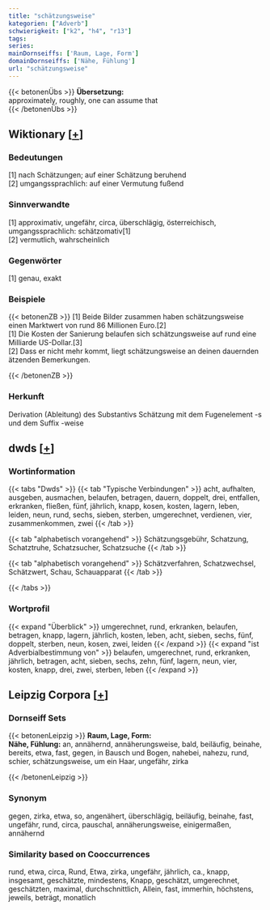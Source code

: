 ```yaml
---
title: "schätzungsweise"
kategorien: ["Adverb"]
schwierigkeit: ["k2", "h4", "r13"]
tags:
series:
mainDornseiffs: ['Raum, Lage, Form']
domainDornseiffs: ['Nähe, Fühlung']
url: "schätzungsweise"
---
```


{{< betonenÜbs >}}
**Übersetzung:**  
approximately, roughly, one can assume  that  
{{< /betonenÜbs >}}

## Wiktionary [[+](https://de.wiktionary.org/wiki/schätzungsweise)]

### Bedeutungen
[1] nach Schätzungen; auf einer Schätzung beruhend  
[2] umgangssprachlich: auf einer Vermutung fußend  

### Sinnverwandte
[1] approximativ, ungefähr, circa, überschlägig, österreichisch, umgangssprachlich: schätzomativ[1]  
[2] vermutlich, wahrscheinlich  

### Gegenwörter
[1] genau, exakt  

### Beispiele
{{< betonenZB >}}
[1] Beide Bilder zusammen haben schätzungsweise einen Marktwert von rund 86 Millionen Euro.[2]  
[1] Die Kosten der Sanierung belaufen sich schätzungsweise auf rund eine Milliarde US-Dollar.[3]  
[2] Dass er nicht mehr kommt, liegt schätzungsweise an deinen dauernden ätzenden Bemerkungen.  

{{< /betonenZB >}}
### Herkunft
Derivation (Ableitung) des Substantivs Schätzung mit dem Fugenelement -s und dem Suffix -weise  



## dwds [[+](https://www.dwds.de/wb/schätzungsweise)]

### Wortinformation
{{< tabs "Dwds" >}}
{{< tab "Typische Verbindungen" >}}
acht, aufhalten, ausgeben, ausmachen, belaufen, betragen, dauern, doppelt, drei, entfallen, erkranken, fließen, fünf, jährlich, knapp, kosen, kosten, lagern, leben, leiden, neun, rund, sechs, sieben, sterben, umgerechnet, verdienen, vier, zusammenkommen, zwei
{{< /tab >}}

{{< tab "alphabetisch vorangehend" >}}
Schätzungsgebühr, Schatzung, Schatztruhe, Schatzsucher, Schatzsuche
{{< /tab >}}

{{< tab "alphabetisch vorangehend" >}}
Schätzverfahren, Schatzwechsel, Schätzwert, Schau, Schauapparat
{{< /tab >}}

{{< /tabs >}}

### Wortprofil
{{< expand "Überblick" >}} umgerechnet, rund, erkranken, belaufen, betragen, knapp, lagern, jährlich, kosten, leben, acht, sieben, sechs, fünf, doppelt, sterben, neun, kosen, zwei, leiden {{< /expand >}}
{{< expand "ist Adverbialbestimmung von" >}} belaufen, umgerechnet, rund, erkranken, jährlich, betragen, acht, sieben, sechs, zehn, fünf, lagern, neun, vier, kosten, knapp, drei, zwei, sterben, leben {{< /expand >}}

## Leipzig Corpora [[+](https://corpora.uni-leipzig.de/en/res?word=schätzungsweise&corpusId=deu_newscrawl-public_2018)]

### Dornseiff Sets
{{< betonenLeipzig >}}
**Raum, Lage, Form:**  
**Nähe, Fühlung:** an, annähernd, annäherungsweise, bald, beiläufig, beinahe, bereits, etwa, fast, gegen, in Bausch und Bogen, nahebei, nahezu, rund, schier, schätzungsweise, um ein Haar, ungefähr, zirka  

{{< /betonenLeipzig >}}

### Synonym
gegen, zirka, etwa, so, angenähert, überschlägig, beiläufig, beinahe, fast, ungefähr, rund, circa, pauschal, annäherungsweise, einigermaßen, annähernd


### Similarity based on Cooccurrences
rund, etwa, circa, Rund, Etwa, zirka, ungefähr, jährlich, ca., knapp, insgesamt, geschätzte, mindestens, Knapp, geschätzt, umgerechnet, geschätzten, maximal, durchschnittlich, Allein, fast, immerhin, höchstens, jeweils, beträgt, monatlich

